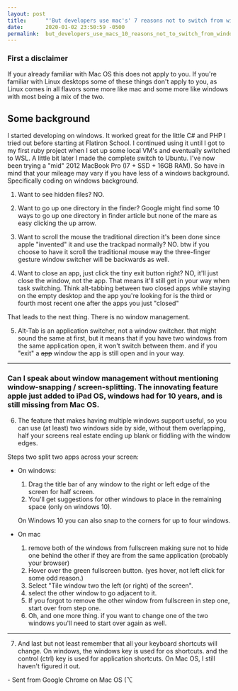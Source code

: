 ```yaml
---
layout: post
title:      "'But developers use mac's' 7 reasons not to switch from windows"
date:       2020-01-02 23:50:59 -0500
permalink:  but_developers_use_macs_10_reasons_not_to_switch_from_windows
---
```



### First a disclaimer

If your already familiar with Mac OS this does not apply to you.
If you're familiar with Linux desktops some of these things don't apply to you, as Linux comes in all flavors some more like mac and some more like windows with most being a mix of the two.

## Some background

I started developing on windows. It worked great for the little C# and PHP I tried out before starting at Flatiron School. I continued using it until I got to my first ruby project when I set up some local VM's and eventually switched to WSL. A little bit later I made the complete switch to Ubuntu.
I've now been trying a "mid" 2012 MacBook Pro (I7 + SSD + 16GB RAM).
So have in mind that your mileage may vary if you have less of a windows background. Specifically coding on windows background.

1. Want to see hidden files? NO.

2. Want to go up one directory in the finder? Google might find some 10 ways to go up one directory in finder article but none of the mare as easy clicking the up arrow.

3. Want to scroll the mouse the traditional direction it's been done since apple "invented" it and use the trackpad normally? NO. btw if you choose to have it scroll the traditional mouse way the three-finger gesture window switcher will be backwards as well.

4. Want to close an app, just click the tiny exit button right? NO, it'll just close the window, not the app. That means it'll still get in your way when task switching. Think alt-tabbing between two closed apps while staying on the empty desktop and the app you're looking for is the third or fourth most recent one after the apps you just "closed"

That leads to the next thing. There is no window management.

5. Alt-Tab is an application switcher, not a window switcher. that might sound the same at first, but it means that if you have two windows from the same application open, it won't switch between them. and if you "exit" a <del>app</del> window the app is still open and in your way.

--------

### Can I speak about window management without mentioning window-snapping / screen-splitting. The innovating feature apple just added to iPad OS,  windows had for 10 years, and is still missing from Mac OS.

6. The feature that makes having multiple windows support useful, so you can use (at least) two windows side by side, without them overlapping,  half your screens real estate ending up blank or fiddling with the window edges.

  Steps two split two apps across your screen:

  * On windows:
    1. Drag the title bar of any window to the right or left edge of the screen for half screen. 
    1. You'll get suggestions for other windows to place in the remaining space (only on windows 10). 

    On Windows 10 you can also snap to the corners for up to four windows.


  * On mac
    1. remove both of the windows from fullscreen making sure not to hide one behind the other if they are from the same application (probably your browser)
    1. Hover over the green fullscreen button. (yes hover, not left click for some odd reason.)
    1. Select "Tile window two the left (or right) of the screen".
    1. select the other window to go adjacent to it.
    1. If you forgot to remove the other window from fullscreen in step one, start over from step one.
    1. Oh, and one more thing. if you want to change one of the two windows you'll need to start over again as well.

----------

7. And last but not least remember that all your keyboard shortcuts will change. On windows, the windows key is used for os shortcuts. and the control (ctrl) key is used for application shortcuts. On Mac OS, I still haven't figured it out.


 \- Sent from Google Chrome on Mac OS  (⌥
